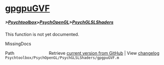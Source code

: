 # [gpgpuGVF](gpgpuGVF)
##### >[Psychtoolbox](Psychtoolbox)>[PsychOpenGL](PsychOpenGL)>[PsychGLSLShaders](PsychGLSLShaders)

This function is not yet documented.


 MissingDocs



<div class="code_header" style="text-align:right;">
  <span style="float:left;">Path&nbsp;&nbsp;</span> <span class="counter">Retrieve <a href=
  "https://raw.github.com/Psychtoolbox-3/Psychtoolbox-3/beta/Psychtoolbox/PsychOpenGL/PsychGLSLShaders/gpgpuGVF.m">current version from GitHub</a> | View <a href=
  "https://github.com/Psychtoolbox-3/Psychtoolbox-3/commits/beta/Psychtoolbox/PsychOpenGL/PsychGLSLShaders/gpgpuGVF.m">changelog</a></span>
</div>
<div class="code">
  <code>Psychtoolbox/PsychOpenGL/PsychGLSLShaders/gpgpuGVF.m</code>
</div>

